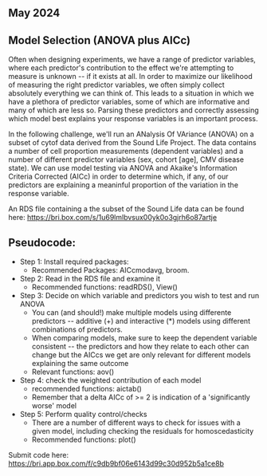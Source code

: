 ## May 2024
## Model Selection (ANOVA plus AICc)

Often when designing experiments, we have a range of predictor variables, where each predictor's contribution to the effect we're attempting to measure is unknown -- if it exists at all. In order to maximize our likelihood of measuring the right predictor variables, we often simply collect absolutely everything we can think of. This leads to a situation in which we have a plethora of predictor variables, some of which are informative and many of which are less so. Parsing these predictors and correctly assessing which model best explains your response variables is an important process.

In the following challenge, we'll run an ANalysis Of VAriance (ANOVA) on a subset of cytof data derived from the Sound Life Project. The data contains a number of cell proportion measurements (dependent variables) and a number of different predictor variables (sex, cohort [age], CMV disease state). We can use model testing via ANOVA and Akaike's Information Criteria Corrected (AICc) in order to determine which, if any, of our predictors are explaining a meaninful proportion of the variation in the response variable.

An RDS file containing a the subset of the Sound Life data can be found here: https://bri.box.com/s/1u69lmlbvsux00yk0o3gjrh6o87artje

## Pseudocode:

- Step 1: Install required packages:
    - Recommended Packages: AICcmodavg, broom.
- Step 2: Read in the RDS file and examine it
    - Recommended functions: readRDS(), View()
- Step 3: Decide on which variable and predictors you wish to test and run ANOVA
    - You can (and should!) make multiple models using differente predictors -- additive (+) and interactive (*) models using different combinations of predictors.
    - When comparing models, make sure to keep the dependent variable consistent -- the predictors and how they relate to each other can change but the AICcs we get are only relevant for different models explaining the same outcome
    - Relevant functions: aov()
- Step 4: check the weighted contribution of each model
    - recommended functions: aictab()
    - Remember that a delta AICc of >= 2 is indication of a 'significantly worse' model
- Step 5: Perform quality control/checks
    - There are a number of different ways to check for issues with a given model, including checking the residuals for homoscedasticity
    - Recommended functions: plot()
 
Submit code here: https://bri.app.box.com/f/c9db9bf06e6143d99c30d952b5a1ce8b
